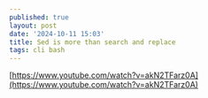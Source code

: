 ```yaml
---
published: true
layout: post
date: '2024-10-11 15:03'
title: Sed is more than search and replace
tags: cli bash 
---
```

[https://www.youtube.com/watch?v=akN2TFarz0A](https://www.youtube.com/watch?v=akN2TFarz0A)
